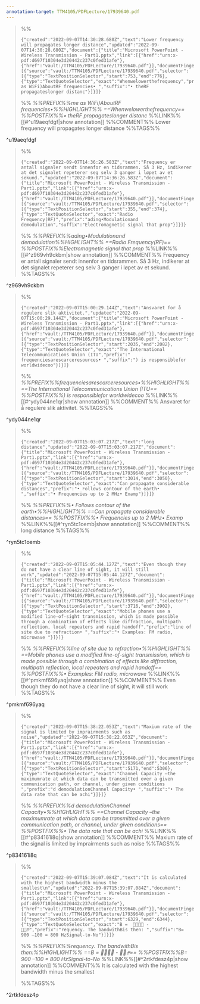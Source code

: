 ```yaml
---
annotation-target: TTM4105/PDFLecture/17939640.pdf 
---
```



>%%
>```annotation-json
>{"created":"2022-09-07T14:30:28.680Z","text":"Lower frequency will propagates longer distance","updated":"2022-09-07T14:30:28.680Z","document":{"title":"Microsoft PowerPoint - Wireless Transmission - Part1.pptx","link":[{"href":"urn:x-pdf:d697f10304e3d20442c237c0fed31afe"},{"href":"vault:/TTM4105/PDFLecture/17939640.pdf"}],"documentFingerprint":"d697f10304e3d20442c237c0fed31afe"},"uri":"vault:/TTM4105/PDFLecture/17939640.pdf","target":[{"source":"vault:/TTM4105/PDFLecture/17939640.pdf","selector":[{"type":"TextPositionSelector","start":753,"end":776},{"type":"TextQuoteSelector","exact":"Whenwelowerthefrequency","prefix":"me as WiFi)AboutRF frequencies• ","suffix":"• theRF propagateslonger distanc"}]}]}
>```
>%%
>*%%PREFIX%%me as WiFi)AboutRF frequencies•%%HIGHLIGHT%% ==Whenwelowerthefrequency== %%POSTFIX%%• theRF propagateslonger distanc*
>%%LINK%%[[#^u19aeqfdgf|show annotation]]
>%%COMMENT%%
>Lower frequency will propagates longer distance
>%%TAGS%%
>
^u19aeqfdgf


>%%
>```annotation-json
>{"created":"2022-09-07T14:36:26.583Z","text":"Frequency er antall signaler sendt innenfor en tidsrammen. Så 3 Hz, indikerer at det signalet repeterer seg selv 3 ganger i løpet av et sekund.","updated":"2022-09-07T14:36:26.583Z","document":{"title":"Microsoft PowerPoint - Wireless Transmission - Part1.pptx","link":[{"href":"urn:x-pdf:d697f10304e3d20442c237c0fed31afe"},{"href":"vault:/TTM4105/PDFLecture/17939640.pdf"}],"documentFingerprint":"d697f10304e3d20442c237c0fed31afe"},"uri":"vault:/TTM4105/PDFLecture/17939640.pdf","target":[{"source":"vault:/TTM4105/PDFLecture/17939640.pdf","selector":[{"type":"TextPositionSelector","start":355,"end":374},{"type":"TextQuoteSelector","exact":"Radio Frequency(RF)","prefix":"ading•Modulationand demodulation","suffix":"Electromagnetic signal that prop"}]}]}
>```
>%%
>*%%PREFIX%%ading•Modulationand demodulation%%HIGHLIGHT%% ==Radio Frequency(RF)== %%POSTFIX%%Electromagnetic signal that prop*
>%%LINK%%[[#^z969vh9ckbm|show annotation]]
>%%COMMENT%%
>Frequency er antall signaler sendt innenfor en tidsrammen. Så 3 Hz, indikerer at det signalet repeterer seg selv 3 ganger i løpet av et sekund.
>%%TAGS%%
>
^z969vh9ckbm


>%%
>```annotation-json
>{"created":"2022-09-07T15:00:29.144Z","text":"Ansvaret for å regulere slik aktivitet.","updated":"2022-09-07T15:00:29.144Z","document":{"title":"Microsoft PowerPoint - Wireless Transmission - Part1.pptx","link":[{"href":"urn:x-pdf:d697f10304e3d20442c237c0fed31afe"},{"href":"vault:/TTM4105/PDFLecture/17939640.pdf"}],"documentFingerprint":"d697f10304e3d20442c237c0fed31afe"},"uri":"vault:/TTM4105/PDFLecture/17939640.pdf","target":[{"source":"vault:/TTM4105/PDFLecture/17939640.pdf","selector":[{"type":"TextPositionSelector","start":2035,"end":2082},{"type":"TextQuoteSelector","exact":"The International Telecommunications Union (ITU","prefix":" frequenciesarescarceresources• ","suffix":") is responsiblefor worldwidecoo"}]}]}
>```
>%%
>*%%PREFIX%%frequenciesarescarceresources•%%HIGHLIGHT%% ==The International Telecommunications Union (ITU== %%POSTFIX%%) is responsiblefor worldwidecoo*
>%%LINK%%[[#^ydy044ne1qr|show annotation]]
>%%COMMENT%%
>Ansvaret for å regulere slik aktivitet.
>%%TAGS%%
>
^ydy044ne1qr


>%%
>```annotation-json
>{"created":"2022-09-07T15:03:07.217Z","text":"long distance","updated":"2022-09-07T15:03:07.217Z","document":{"title":"Microsoft PowerPoint - Wireless Transmission - Part1.pptx","link":[{"href":"urn:x-pdf:d697f10304e3d20442c237c0fed31afe"},{"href":"vault:/TTM4105/PDFLecture/17939640.pdf"}],"documentFingerprint":"d697f10304e3d20442c237c0fed31afe"},"uri":"vault:/TTM4105/PDFLecture/17939640.pdf","target":[{"source":"vault:/TTM4105/PDFLecture/17939640.pdf","selector":[{"type":"TextPositionSelector","start":3014,"end":3050},{"type":"TextQuoteSelector","exact":"Can propagate considerable distances","prefix":"• Follows contour of the earth• ","suffix":"• Frequencies up to 2 MHz• Examp"}]}]}
>```
>%%
>*%%PREFIX%%• Follows contour of the earth•%%HIGHLIGHT%% ==Can propagate considerable distances== %%POSTFIX%%• Frequencies up to 2 MHz• Examp*
>%%LINK%%[[#^ryn5tc1oemb|show annotation]]
>%%COMMENT%%
>long distance
>%%TAGS%%
>
^ryn5tc1oemb


>%%
>```annotation-json
>{"created":"2022-09-07T15:05:44.127Z","text":"Even though they do not have a clear line of sight, it will still work","updated":"2022-09-07T15:05:44.127Z","document":{"title":"Microsoft PowerPoint - Wireless Transmission - Part1.pptx","link":[{"href":"urn:x-pdf:d697f10304e3d20442c237c0fed31afe"},{"href":"vault:/TTM4105/PDFLecture/17939640.pdf"}],"documentFingerprint":"d697f10304e3d20442c237c0fed31afe"},"uri":"vault:/TTM4105/PDFLecture/17939640.pdf","target":[{"source":"vault:/TTM4105/PDFLecture/17939640.pdf","selector":[{"type":"TextPositionSelector","start":3716,"end":3902},{"type":"TextQuoteSelector","exact":"Mobile phones use a modified line-of-sight transmission, which is made possible through a combination of effects like diffraction, multipath reflection, local repeaters and rapid handoff","prefix":"line of site due to refraction• ","suffix":"• Examples: FM radio, microwave "}]}]}
>```
>%%
>*%%PREFIX%%line of site due to refraction•%%HIGHLIGHT%% ==Mobile phones use a modified line-of-sight transmission, which is made possible through a combination of effects like diffraction, multipath reflection, local repeaters and rapid handoff== %%POSTFIX%%• Examples: FM radio, microwave*
>%%LINK%%[[#^pmkmf696yaq|show annotation]]
>%%COMMENT%%
>Even though they do not have a clear line of sight, it will still work
>%%TAGS%%
>
^pmkmf696yaq


>%%
>```annotation-json
>{"created":"2022-09-07T15:38:22.053Z","text":"Maxium rate of the signal is limited by imprairments such as noise","updated":"2022-09-07T15:38:22.053Z","document":{"title":"Microsoft PowerPoint - Wireless Transmission - Part1.pptx","link":[{"href":"urn:x-pdf:d697f10304e3d20442c237c0fed31afe"},{"href":"vault:/TTM4105/PDFLecture/17939640.pdf"}],"documentFingerprint":"d697f10304e3d20442c237c0fed31afe"},"uri":"vault:/TTM4105/PDFLecture/17939640.pdf","target":[{"source":"vault:/TTM4105/PDFLecture/17939640.pdf","selector":[{"type":"TextPositionSelector","start":5171,"end":5306},{"type":"TextQuoteSelector","exact":"Channel Capacity –the maximumrate at which data can be transmitted over a given communication path, or channel, under given conditions ","prefix":"d demodulationChannel Capacity• ","suffix":"• The data rate that can be achi"}]}]}
>```
>%%
>*%%PREFIX%%d demodulationChannel Capacity•%%HIGHLIGHT%% ==Channel Capacity –the maximumrate at which data can be transmitted over a given communication path, or channel, under given conditions== %%POSTFIX%%• The data rate that can be achi*
>%%LINK%%[[#^p834161i8q|show annotation]]
>%%COMMENT%%
>Maxium rate of the signal is limited by imprairments such as noise
>%%TAGS%%
>
^p834161i8q


>%%
>```annotation-json
>{"created":"2022-09-07T15:39:07.084Z","text":"It is calculated with the highest bandwidth minus the smallest\n","updated":"2022-09-07T15:39:07.084Z","document":{"title":"Microsoft PowerPoint - Wireless Transmission - Part1.pptx","link":[{"href":"urn:x-pdf:d697f10304e3d20442c237c0fed31afe"},{"href":"vault:/TTM4105/PDFLecture/17939640.pdf"}],"documentFingerprint":"d697f10304e3d20442c237c0fed31afe"},"uri":"vault:/TTM4105/PDFLecture/17939640.pdf","target":[{"source":"vault:/TTM4105/PDFLecture/17939640.pdf","selector":[{"type":"TextPositionSelector","start":6329,"end":6344},{"type":"TextQuoteSelector","exact":"B =  ௛௜௚௛ - ௟௢௪","prefix":"requency. The bandwithBis then: ","suffix":"B= 900 –100 = 800 HzSignal-to-No"}]}]}
>```
>%%
>*%%PREFIX%%requency. The bandwithBis then:%%HIGHLIGHT%% ==B =  ௛௜௚௛ - ௟௢௪== %%POSTFIX%%B= 900 –100 = 800 HzSignal-to-No*
>%%LINK%%[[#^2rtkfdesz4p|show annotation]]
>%%COMMENT%%
>It is calculated with the highest bandwidth minus the smallest
>
>%%TAGS%%
>
^2rtkfdesz4p
